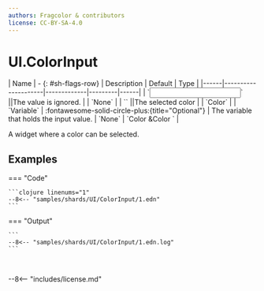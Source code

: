 ```yaml
---
authors: Fragcolor & contributors
license: CC-BY-SA-4.0
---
```



# UI.ColorInput

<div class="sh-parameters" markdown="1">
| Name | - {: #sh-flags-row} | Description | Default | Type |
|------|---------------------|-------------|---------|------|
| `<input>` ||The value is ignored. | | `None` |
| `<output>` ||The selected color | | `Color` |
| `Variable` | :fontawesome-solid-circle-plus:{title="Optional"}  | The variable that holds the input value. | `None` | `Color &Color ` |

</div>

A widget where a color can be selected.

## Examples

=== "Code"

    ```clojure linenums="1"
    --8<-- "samples/shards/UI/ColorInput/1.edn"
    ```

=== "Output"

    ```
    --8<-- "samples/shards/UI/ColorInput/1.edn.log"
    ```
&nbsp;

--8<-- "includes/license.md"

